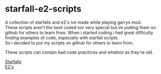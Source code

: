 # starfall-e2-scripts

A collection of starfalls and e2's ive made while playing garrys mod.  
These scripts aren't the best coded nor very special but im putting them on github for others to learn from. When i started coding i had great difficulty finding examples of code, especially with starfall scripts.  
So i decided to put my scripts on github for others to learn from.

These scripts can contain bad code pracitices and whatnot as they're old.

[Starfalls](https://github.com/wrefgtzweve/starfall-e2-scripts/tree/main/starfall)  
[E2's](https://github.com/wrefgtzweve/starfall-e2-scripts/tree/main/expression2)